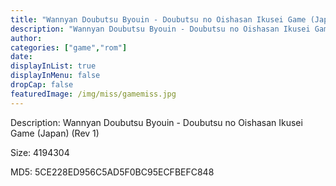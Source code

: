 ```yaml
---
title: "Wannyan Doubutsu Byouin - Doubutsu no Oishasan Ikusei Game (Japan) (Rev 1)"
description: "Wannyan Doubutsu Byouin - Doubutsu no Oishasan Ikusei Game (Japan) (Rev 1)"
author: 
categories: ["game","rom"]
date: 
displayInList: true
displayInMenu: false
dropCap: false
featuredImage: /img/miss/gamemiss.jpg
---
```


Description: Wannyan Doubutsu Byouin - Doubutsu no Oishasan Ikusei Game (Japan) (Rev 1)

Size: 4194304

MD5: 5CE228ED956C5AD5F0BC95ECFBEFC848

